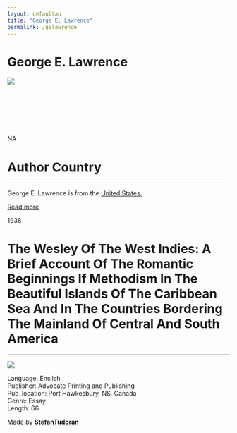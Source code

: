 ```yaml
---
layout: defaultau
title: "George E. Lawrence"
permalink: /gelawrence
---
```

<!-- partial:index.partial.html -->
<div class="content">
    <h1>George E. Lawrence</h1>
    <div class="quote">
        <div><img src="NA" class="logo"></div>
    </div>
    <div class="timeline">
        <div style="padding-bottom:100px;"></div>
        <div class="block">
            <div class="date right"><p class="right"> NA </p></div>
            <div class="dot"></div>
            <div class="left first">
            <div class="author_country">
                <h1>Author Country</h1><hr>
            <div class="aclocation"><p>George E. Lawrence is from the <a href="http://localhost:4000/1"> United States.</a></p></div>
                <div class="acreadmore"><a href="NA" target="_blank">Read more</a></div>
            </div>
            </div>
        </div>
        <div class="block">
            <div class="date left"><p class="left">1938</p></div>
            <div class="dot"></div>
            <div class="right">
                <h1>The Wesley Of The West Indies: A Brief Account Of The Romantic Beginnings If Methodism In The Beautiful Islands Of The Caribbean Sea And In The Countries Bordering The Mainland Of Central And South America</h1><hr>
                <p><img src="NA"></p>
                <p>
                Language: Enslish <br/>
                Publisher: Advocate Printing and Publishing<br/>
                Pub_location: Port Hawkesbury, NS, Canada<br/>
                Genre: Essay<br/>
                Length: 66</p>
            </div>
        </div>
        <div id="footer">
        <p id="copyright">Made by&nbsp;<strong><a href="https://www.linkedin.com/in/nicolae-stefan-tudoran-b02291127/" target="_blank">StefanTudoran</a></strong></p>
    </div>
</div>
<!-- partial -->
  <script src='https://cdnjs.cloudflare.com/ajax/libs/jquery/3.1.1/jquery.min.js'></script><script  src="assets/js/authorscript.js"></script>
